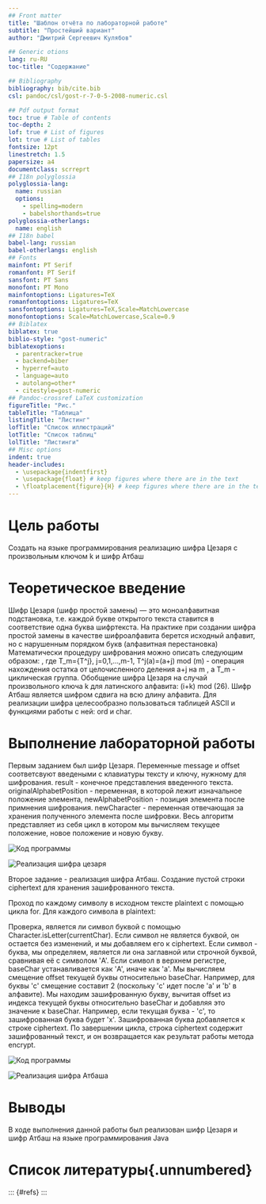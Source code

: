 ```yaml
---
## Front matter
title: "Шаблон отчёта по лабораторной работе"
subtitle: "Простейший вариант"
author: "Дмитрий Сергеевич Кулябов"

## Generic otions
lang: ru-RU
toc-title: "Содержание"

## Bibliography
bibliography: bib/cite.bib
csl: pandoc/csl/gost-r-7-0-5-2008-numeric.csl

## Pdf output format
toc: true # Table of contents
toc-depth: 2
lof: true # List of figures
lot: true # List of tables
fontsize: 12pt
linestretch: 1.5
papersize: a4
documentclass: scrreprt
## I18n polyglossia
polyglossia-lang:
  name: russian
  options:
	- spelling=modern
	- babelshorthands=true
polyglossia-otherlangs:
  name: english
## I18n babel
babel-lang: russian
babel-otherlangs: english
## Fonts
mainfont: PT Serif
romanfont: PT Serif
sansfont: PT Sans
monofont: PT Mono
mainfontoptions: Ligatures=TeX
romanfontoptions: Ligatures=TeX
sansfontoptions: Ligatures=TeX,Scale=MatchLowercase
monofontoptions: Scale=MatchLowercase,Scale=0.9
## Biblatex
biblatex: true
biblio-style: "gost-numeric"
biblatexoptions:
  - parentracker=true
  - backend=biber
  - hyperref=auto
  - language=auto
  - autolang=other*
  - citestyle=gost-numeric
## Pandoc-crossref LaTeX customization
figureTitle: "Рис."
tableTitle: "Таблица"
listingTitle: "Листинг"
lofTitle: "Список иллюстраций"
lotTitle: "Список таблиц"
lolTitle: "Листинги"
## Misc options
indent: true
header-includes:
  - \usepackage{indentfirst}
  - \usepackage{float} # keep figures where there are in the text
  - \floatplacement{figure}{H} # keep figures where there are in the text
---
```


# Цель работы

Создать на языке программирования  реализацию шифра Цезаря с произвольным  ключом k и шифр Атбаш

# Теоретическое введение

Шифр Цезаря (шифр простой замены) — это моноалфавитная подстановка, т.е. каждой букве открытого текста ставится в
соответствие одна буква шифртекста. На практике при создании шифра простой замены в качестве шифроалфавита берется исходный алфавит, но с нарушенным порядком букв (алфавитная перестановка)
Математически процедуру шифрования можно описать следующим образом: , где T_m={T^j}, j=0,1,...,m-1, T^j(a)=(a+j) mod (m) - операция нахождения остатка от целочисленного деления a+j  на m , 
а  T_m - циклическая группа. Обобщение шифра Цезаря на случай произвольного ключа k для латинского алфавита: (i+k) mod (26).
Шифр Атбаш является шифром сдвига на всю длину алфавита. Для реализации шифра целесообразно пользоваться таблицей ASCII и функциями работы с ней: ord и char.

# Выполнение лабораторной работы
Первым заданием был шифр Цезаря. Переменные  message и  offset  соответсвуют введеными с клавиатуры тексту и ключу, нужному для шифрования.
result - конечное представления введенного текста. originalAlphabetPosition - переменная, в которой лежит изначальное положение элемента,
newAlphabetPosition - позиция элемента после примнения шифрования. newCharacter - переменная отвечающая за хранения полученного элемента после шифровки.
Весь алгоритм представляет из себя цикл в котором мы вычисляем текущее положение, новое положение и новую букву. 

![Код программы](/image/picture1.png)

![Реализация шифра цезаря](/image/picture2.png)

Второе задание  - реализация шифра  Атбаш. 
Создание пустой строки ciphertext для хранения зашифрованного текста.

Проход по каждому символу в исходном тексте plaintext с помощью цикла for.
Для каждого символа в plaintext:

Проверка, является ли символ буквой с помощью Character.isLetter(currentChar). Если символ не является буквой, он остается без изменений, и мы добавляем его к ciphertext.
Если символ - буква, мы определяем, является ли она заглавной или строчной буквой, сравнивая её с символом 'A'. Если символ в верхнем регистре, baseChar устанавливается как 'A', иначе как 'a'.
Мы вычисляем смещение offset текущей буквы относительно baseChar. Например, для буквы 'c' смещение составит 2 (поскольку 'c' идет после 'a' и 'b' в алфавите).
Мы находим зашифрованную букву, вычитая offset из индекса текущей буквы относительно baseChar и добавляя это значение к baseChar. Например, если текущая буква - 'c', то зашифрованная буква будет 'x'.
Зашифрованная буква добавляется к строке ciphertext.
По завершении цикла, строка ciphertext содержит зашифрованный текст, и он возвращается как результат работы метода encrypt.

![Код программы](/image/picture3.png)

![Реализация шифра Атбаша](/image/picture4.png)



# Выводы
В ходе выполнения данной работы был реализован шифр Цезаря и шифр Атбаш на языке программирования Java

# Список литературы{.unnumbered}

::: {#refs}
:::
